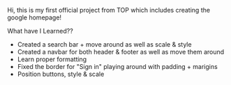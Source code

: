 Hi, this is my first official project from TOP which includes creating the google homepage! 

What have I Learned??
- Created a search bar + move around as well as scale & style 
- Created a navbar for both header & footer as well as move them around 
- Learn proper formatting
- Fixed the border for "Sign in" playing around with padding + marigins 
- Position buttons, style & scale